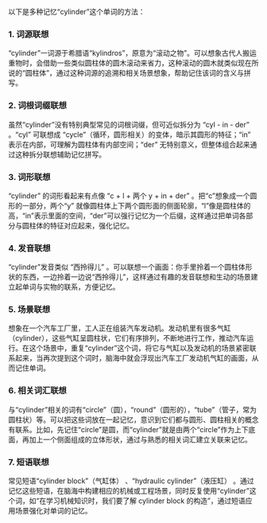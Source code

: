以下是多种记忆“cylinder”这个单词的方法：

### 1. 词源联想
“cylinder”一词源于希腊语“kylindros”，原意为“滚动之物”。可以想象古代人搬运重物时，会借助一些类似圆柱体的圆木滚动来省力，这种滚动的圆木就类似现在所说的“圆柱体”，通过这种词源的追溯和相关场景想象，帮助记住该词的含义与拼写。

### 2. 词根词缀联想
虽然“cylinder”没有特别典型常见的词根词缀，但可近似拆分为 “cyl - in - der” 。“cyl” 可联想成 “cycle”（循环，圆形相关）的变体，暗示其圆形的特征；“in” 表示在内部，可理解为圆柱体有内部空间；“der” 无特别意义，但整体组合起来通过这种拆分联想辅助记忆拼写。

### 3. 词形联想
“cylinder” 的词形看起来有点像 “c + l + 两个 y + in + der” 。把“c”想象成一个圆形的一部分，两个“y” 就像圆柱体上下两个圆形面的侧面轮廓，“l”像是圆柱体的高，“in”表示里面的空间，“der”可以强行记忆为一个后缀，这样通过把单词各部分与圆柱体的特征对应起来，强化记忆。

### 4. 发音联想
“cylinder”发音类似 “西拎得儿” 。可以联想一个画面：你手里拎着一个圆柱体形状的东西，一边拎着一边说“西拎得儿”，这样通过有趣的发音联想和生动的场景建立起单词与实物的联系，方便记忆。

### 5. 场景联想
想象在一个汽车工厂里，工人正在组装汽车发动机。发动机里有很多气缸（cylinder），这些气缸呈圆柱状，它们有序排列，不断地进行工作，推动汽车运行。在这个场景中，重复“cylinder”这个词，将它与气缸以及发动机的场景紧密联系起来，当再次提到这个词时，脑海中就会浮现出汽车工厂发动机气缸的画面，从而记住单词。

### 6. 相关词汇联想
与“cylinder”相关的词有“circle”（圆），“round”（圆形的），“tube”（管子，常为圆柱状）等。可以把这些词放在一起记忆，意识到它们都与圆形、圆柱相关的概念有联系。比如，先记住“circle”是圆，而“cylinder”就是由两个“circle”作为上下底面，再加上一个侧面组成的立体形状，通过与熟悉的相关词汇建立关联来记忆。

### 7. 短语联想
常见短语“cylinder block”（气缸体） 、“hydraulic cylinder”（液压缸） 。通过记忆这些短语，在脑海中构建相应的机械或工程场景，同时反复使用“cylinder”这个词，如“在学习机械知识时，我们要了解 cylinder block 的构造”，通过短语应用场景强化对单词的记忆。 